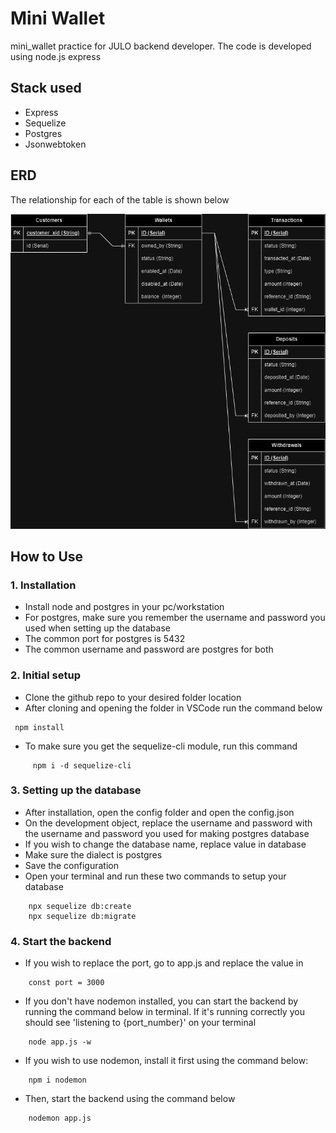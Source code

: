 # Mini Wallet
mini_wallet practice for JULO backend developer.
The code is developed using node.js express

## Stack used
- Express
- Sequelize
- Postgres
- Jsonwebtoken

## ERD
The relationship for each of the table is shown below

![mini_wallet_erd](mini_wallet_erd.png)

## How to Use
### 1. Installation
- Install node and postgres in your pc/workstation
- For postgres, make sure you remember the username and password you used when setting up the database
- The common port for postgres is 5432
- The common username and password are postgres for both
### 2. Initial setup
- Clone the github repo to your desired folder location
- After cloning and opening the folder in VSCode run the command below
```
 npm install
```
- To make sure you get the sequelize-cli module, run this command
```
     npm i -d sequelize-cli
```
### 3. Setting up the database
- After installation, open the config folder and open the config.json
- On the development object, replace the username and password with the username and password you used for making postgres database
- If you wish to change the database name, replace value in database
-  Make sure the dialect is postgres
- Save the configuration
- Open your terminal and run these two commands to setup your database
```
    npx sequelize db:create
    npx sequelize db:migrate
```
### 4. Start the backend 
- If you wish to replace the port, go to app.js and replace the value in
```
    const port = 3000
```
- If you don't have nodemon installed, you can start the backend by running the command below in terminal. If it's running correctly you should see 'listening to {port_number}' on your terminal
```
    node app.js -w
```
- If you wish to use nodemon, install it first using the command below:
```
    npm i nodemon
```
- Then, start the backend  using the command below
```
    nodemon app.js
```

